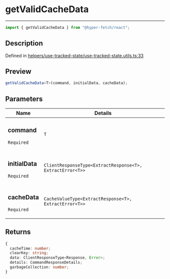 # getValidCacheData

<div class="api-docs__separator">

---

</div><div class="api-docs__import">

```ts
import { getValidCacheData } from "@hyper-fetch/react";
```

</div><div class="api-docs__section">

## Description

</div><div class="api-docs__description"><span class="api-docs__do-not-parse">

</span></div><p class="api-docs__definition">

Defined in
[helpers/use-tracked-state/use-tracked-state.utils.ts:33](https://github.com/BetterTyped/hyper-fetch/blob/3fe127e9/packages/react/src/helpers/use-tracked-state/use-tracked-state.utils.ts#L33)

</p><div class="api-docs__section">

## Preview

</div><div class="api-docs__preview fn">

```ts
getValidCacheData<T>(command, initialData, cacheData);
```

</div><div class="api-docs__section">

## Parameters

</div>
<div class="api-docs__parameters">
<table>
<thead><tr><th>Name</th><th>Details</th></tr></thead>
<tbody><tr param-data="command"><td class="api-docs__param-name required">

### command

`Required`

</td><td class="api-docs__param-type">

`T`

</td></tr><tr param-data="initialData"><td class="api-docs__param-name required">

### initialData

`Required`

</td><td class="api-docs__param-type">

`ClientResponseType<ExtractResponse<T>, ExtractError<T>>`

</td></tr><tr param-data="cacheData"><td class="api-docs__param-name required">

### cacheData

`Required`

</td><td class="api-docs__param-type">

`CacheValueType<ExtractResponse<T>, ExtractError<T>>`

</td></tr></tbody></table></div><div class="api-docs__section">

## Returns

</div><div class="api-docs__returns">

```ts
{
  cacheTime: number;
  clearKey: string;
  data: ClientResponseType<Response, Error>;
  details: CommandResponseDetails;
  garbageCollection: number;
}
```

</div>

